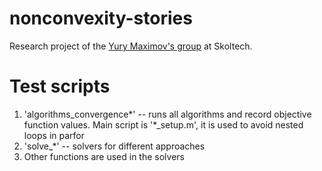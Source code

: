 # nonconvexity-stories
Research project of the [Yury Maximov's group](http://faculty.skoltech.ru/people/yurymaximov) at Skoltech.

# Test scripts
1. 'algorithms_convergence*' -- runs all algorithms and record objective function values. Main script is '*_setup.m', it is used to avoid nested loops in parfor
2. 'solve_*' -- solvers for different approaches
3. Other functions are used in the solvers
